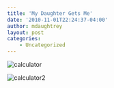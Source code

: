 ```yaml
---
title: 'My Daughter Gets Me'
date: '2010-11-01T22:24:37-04:00'
author: mdaughtrey
layout: post
categories:
    - Uncategorized
---
```


![](/assets/uploads/2010/11/calculator.jpg "calculator")

![](/assets/uploads/2010/11/calculator2.jpg "calculator2")
